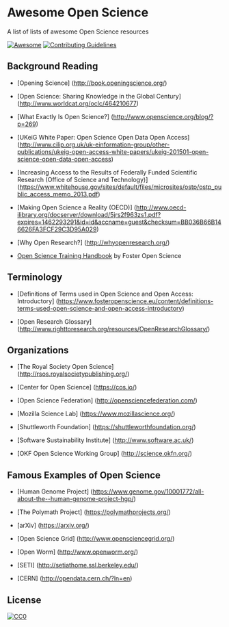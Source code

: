 # Awesome Open Science
A list of lists of awesome Open Science resources

[![Awesome](https://cdn.rawgit.com/sindresorhus/awesome/d7305f38d29fed78fa85652e3a63e154dd8e8829/media/badge.svg)](https://github.com/sindresorhus/awesome)
[![Contributing Guidelines](http://img.shields.io/badge/CONTRIBUTING-Guidelines-blue.svg)](./contributing.md)


## Background Reading
* [Opening Science] (http://book.openingscience.org/)

* [Open Science: Sharing Knowledge in the Global Century] (http://www.worldcat.org/oclc/464210677)

* [What Exactly Is Open Science?] (http://www.openscience.org/blog/?p=269)

* [UKeiG White Paper: Open Science Open Data Open Access] (http://www.cilip.org.uk/uk-einformation-group/other-publications/ukeig-open-access-white-papers/ukeig-201501-open-science-open-data-open-access)

* [Increasing Access to the Results of Federally Funded Scientific Research (Office of Science and Technology)]
(https://www.whitehouse.gov/sites/default/files/microsites/ostp/ostp_public_access_memo_2013.pdf)

* [Making Open Science a Reality (OECD)] (http://www.oecd-ilibrary.org/docserver/download/5jrs2f963zs1.pdf?expires=1462293291&id=id&accname=guest&checksum=BB036B66B146626FA3FCF29C3D95A029)

* [Why Open Research?] (http://whyopenresearch.org/)

* [Open Science Training Handbook](https://book.fosteropenscience.eu/en/) by Foster Open Science

## Terminology
* [Definitions of Terms used in Open Science and Open Access: Introductory] (https://www.fosteropenscience.eu/content/definitions-terms-used-open-science-and-open-access-introductory)

* [Open Research Glossary] (http://www.righttoresearch.org/resources/OpenResearchGlossary/)

## Organizations
* [The Royal Society Open Science] (http://rsos.royalsocietypublishing.org/)

* [Center for Open Science] (https://cos.io/)

* [Open Science Federation] (http://opensciencefederation.com/)

* [Mozilla Science Lab] (https://www.mozillascience.org/)

* [Shuttleworth Foundation] (https://shuttleworthfoundation.org/)

* [Software Sustainability Institute] (http://www.software.ac.uk/)

* [OKF Open Science Working Group] (http://science.okfn.org/)

## Famous Examples of Open Science
* [Human Genome Project] (https://www.genome.gov/10001772/all-about-the--human-genome-project-hgp/)

* [The Polymath Project] (https://polymathprojects.org/)

* [arXiv] (https://arxiv.org/)

* [Open Science Grid] (http://www.opensciencegrid.org/)

* [Open Worm] (http://www.openworm.org/)

* [SETI] (http://setiathome.ssl.berkeley.edu/)

* [CERN] (http://opendata.cern.ch/?ln=en)


## License

[![CC0](http://mirrors.creativecommons.org/presskit/buttons/88x31/svg/cc-zero.svg)](https://creativecommons.org/publicdomain/zero/1.0/)
